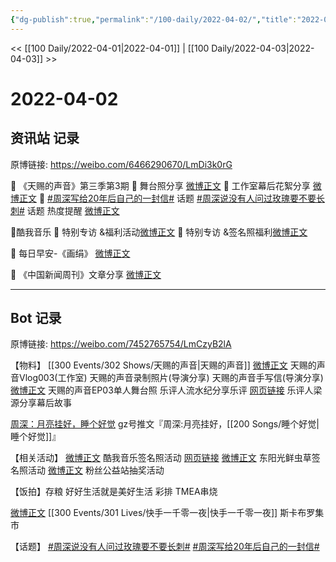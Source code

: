 ```yaml
---
{"dg-publish":true,"permalink":"/100-daily/2022-04-02/","title":"2022-04-02"}
---
```



<< [[100 Daily/2022-04-01\|2022-04-01]] | [[100 Daily/2022-04-03\|2022-04-03]] >>

# 2022-04-02

## 资讯站 记录

原博链接: https://weibo.com/6466290670/LmDi3k0rG

💫 《天赐的声音》第三季第3期
🌹 舞台照分享 [微博正文](https://m.weibo.cn/6466290670/4753833777432229)
🌹 工作室幕后花絮分享 [微博正文](https://m.weibo.cn/6466290670/4753777486204726)
🌹 [#周深写给20年后自己的一封信#](https://s.weibo.com/weibo?q=%23%E5%91%A8%E6%B7%B1%E5%86%99%E7%BB%9920%E5%B9%B4%E5%90%8E%E8%87%AA%E5%B7%B1%E7%9A%84%E4%B8%80%E5%B0%81%E4%BF%A1%23) 话题 [#周深说没有人问过玫瑰要不要长刺#](https://s.weibo.com/weibo?q=%23%E5%91%A8%E6%B7%B1%E8%AF%B4%E6%B2%A1%E6%9C%89%E4%BA%BA%E9%97%AE%E8%BF%87%E7%8E%AB%E7%91%B0%E8%A6%81%E4%B8%8D%E8%A6%81%E9%95%BF%E5%88%BA%23) 话题 热度提醒 [微博正文](https://m.weibo.cn/6466290670/4753794048462724)

💫酷我音乐
🌹 特别专访 &福利活动[微博正文](https://m.weibo.cn/6466290670/4753741075190651)
🌹 特别专访 &签名照福利[微博正文](https://m.weibo.cn/6466290670/4753769344795484)

💫 每日早安-《画绢》 [微博正文](https://m.weibo.cn/6466290670/4753720209050313)

💫 《中国新闻周刊》文章分享 [微博正文](https://m.weibo.cn/6466290670/4753858531954912)

---
## Bot 记录

原博链接: https://weibo.com/7452765754/LmCzyB2lA

【物料】
[[300 Events/302 Shows/天赐的声音\|天赐的声音]]
[微博正文](https://m.weibo.cn/7478855230/4753776144025782) 天赐的声音Vlog003(工作室)
[](https://m.weibo.cn/1846843604/4753793768752176) 天赐的声音录制照片(导演分享)
[](https://m.weibo.cn/1846843604/4753802169682503) 天赐的声音手写信(导演分享)
[微博正文](https://m.weibo.cn/1315706994/4753806279311499) 天赐的声音EP03单人舞台照
[](https://m.weibo.cn/1711437447/4753811644354494) [](https://m.weibo.cn/1711437447/4753945702171279) 乐评人流水纪分享乐评
[网页链接](https://weibo.cn/sinaurl?u=https%3A%2F%2Fwww.zhihu.com%2Fanswer%2F2419146924) 乐评人梁源分享幕后故事

[周深：月亮挂好，睡个好觉](https://weibo.cn/sinaurl?u=https%3A%2F%2Fmp.weixin.qq.com%2Fs%2FBVBMtxV7bczMie86DgRQrA) gz号推文『周深:月亮挂好，[[200 Songs/睡个好觉\|睡个好觉]]』

【相关活动】
[微博正文](https://m.weibo.cn/1738434147/4753762050116466) 酷我音乐签名照活动 [网页链接](https://weibo.cn/sinaurl?u=https%3A%2F%2Fh5app.kuwo.cn%2F3000041%2Findex.html%3Fsign%3D11096%26psrc%3D11096)
[微博正文](https://m.weibo.cn/1315706994/4753796095284561) 东阳光鲜虫草签名照活动
[微博正文](https://m.weibo.cn/7413088613/4753897997207706) 粉丝公益站抽奖活动

【饭拍】存粮
[](https://m.weibo.cn/6744869377/4753811707005945) 好好生活就是美好生活 彩排
[](https://m.weibo.cn/5635101120/4753433351948439) TMEA串烧

[微博正文](https://m.weibo.cn/1010666397/4753538862815159) [[300 Events/301 Lives/快手一千零一夜\|快手一千零一夜]] 斯卡布罗集市

【话题】
[#周深说没有人问过玫瑰要不要长刺#](https://s.weibo.com/weibo?q=%23%E5%91%A8%E6%B7%B1%E8%AF%B4%E6%B2%A1%E6%9C%89%E4%BA%BA%E9%97%AE%E8%BF%87%E7%8E%AB%E7%91%B0%E8%A6%81%E4%B8%8D%E8%A6%81%E9%95%BF%E5%88%BA%23)
[#周深写给20年后自己的一封信#](https://s.weibo.com/weibo?q=%23%E5%91%A8%E6%B7%B1%E5%86%99%E7%BB%9920%E5%B9%B4%E5%90%8E%E8%87%AA%E5%B7%B1%E7%9A%84%E4%B8%80%E5%B0%81%E4%BF%A1%23)
